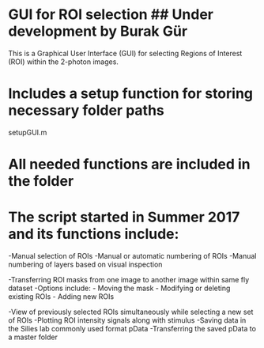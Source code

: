 # GUI for ROI selection ## Under development by Burak Gür
This is a Graphical User Interface (GUI) for selecting Regions of Interest (ROI) within the 2-photon images. 

# Includes a setup function for storing necessary folder paths
setupGUI.m

# All needed functions are included in the folder

# The script started in Summer 2017 and its functions include:
-Manual selection of ROIs
-Manual or automatic numbering of ROIs
-Manual numbering of layers based on visual inspection

-Transferring ROI masks from one image to another image within same fly dataset
-Options include:
	- Moving the mask
	- Modifying or deleting existing ROIs
	- Adding new ROIs

-View of previously selected ROIs simultaneously while selecting a new set of ROIs
-Plotting ROI intensity signals along with stimulus
-Saving data in the Silies lab commonly used format pData
-Transferring the saved pData to a master folder

